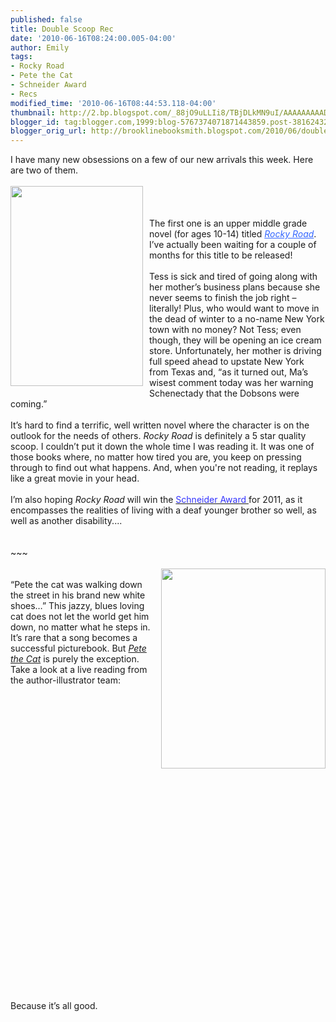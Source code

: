 ```yaml
---
published: false
title: Double Scoop Rec
date: '2010-06-16T08:24:00.005-04:00'
author: Emily
tags:
- Rocky Road
- Pete the Cat
- Schneider Award
- Recs
modified_time: '2010-06-16T08:44:53.118-04:00'
thumbnail: http://2.bp.blogspot.com/_88jO9uLLIi8/TBjDLkMN9uI/AAAAAAAAADg/bCM14djhtHA/s72-c/9780375863448.jpg
blogger_id: tag:blogger.com,1999:blog-5767374071871443859.post-3816243232286204009
blogger_orig_url: http://brooklinebooksmith.blogspot.com/2010/06/double-scoop-rec.html
---
```


I have many new obsessions on a few of our new arrivals this week.  Here are two of them.<br /><br /><a onblur="try {parent.deselectBloggerImageGracefully();} catch(e) {}" href="http://2.bp.blogspot.com/_88jO9uLLIi8/TBjDLkMN9uI/AAAAAAAAADg/bCM14djhtHA/s1600/9780375863448.jpg"><img style="margin: 0pt 10px 10px 0pt; float: left; cursor: pointer; width: 212px; height: 320px;" src="http://2.bp.blogspot.com/_88jO9uLLIi8/TBjDLkMN9uI/AAAAAAAAADg/bCM14djhtHA/s320/9780375863448.jpg" alt="" id="BLOGGER_PHOTO_ID_5483347149784479458" border="0" /></a><br /><br /><br />The first one is an upper middle grade novel (for ages 10-14) titled <a style="color: rgb(51, 102, 255);" href="http://www.brooklinebooksmith-shop.com/book/9780375863448"><span style="font-style: italic;">Rocky Road</span></a>.  I’ve actually been waiting for a couple of months for this title to be released!<br /><br />Tess is sick and tired of going along with her mother’s business plans because she never seems to finish the job right – literally!  Plus, who would want to move in the dead of winter to a no-name New York town with no money?  Not Tess; even though, they will be opening an ice cream store.  Unfortunately, her mother is driving full speed ahead to upstate New York from Texas and, “as it turned out, Ma’s wisest comment today was her warning Schenectady that the Dobsons were coming.”<br /><br />It’s hard to find a terrific, well written novel where the character is on the outlook for the needs of others.  <span style="font-style: italic;">Rocky Road</span> is definitely a 5 star quality scoop.  I couldn’t put it down the whole time I was reading it.  It was one of those books where, no matter how tired you are, you keep on pressing through to find out what happens.  And, when you're not reading, it replays like a great movie in your head.<br /><br />I’m also hoping <span style="font-style: italic;">Rocky Road</span> will win the <a href="http://www.ala.org/ala/awardsgrants/awardsrecords/schneideraward/schneiderfamily.cfm"><span style="color: rgb(51, 51, 255);">Schneider Award</span> </a>for 2011, as it encompasses the realities of living with a deaf younger brother so well, as well as another disability....<br /><br /><br />~~~<br /><br /><a onblur="try {parent.deselectBloggerImageGracefully();} catch(e) {}" href="http://4.bp.blogspot.com/_88jO9uLLIi8/TBjEgJBpgeI/AAAAAAAAADo/w9OxOBGRD9M/s1600/Petecover.jpg"><img style="margin: 0pt 0pt 10px 10px; float: right; cursor: pointer; width: 263px; height: 320px;" src="http://4.bp.blogspot.com/_88jO9uLLIi8/TBjEgJBpgeI/AAAAAAAAADo/w9OxOBGRD9M/s320/Petecover.jpg" alt="" id="BLOGGER_PHOTO_ID_5483348602781270498" border="0" /></a><br />“Pete the cat was walking down the street in his brand new white shoes…”  This jazzy, blues loving cat does not let the world get him down, no matter what he steps in.  It’s rare that a song becomes a successful picturebook.  But<span style="color: rgb(51, 51, 255);"> </span><span style="font-style: italic; color: rgb(51, 51, 255);"><a href="http://www.brooklinebooksmith-shop.com/book/9780061906220">Pete the Cat</a></span><span style="color: rgb(51, 51, 255);"> </span>is purely the exception.  Take a look at a live reading from the author-illustrator team:<br /><br /><object height="344" width="425"><param name="movie" value="http://www.youtube.com/v/nUubMSfIs-U&amp;hl=en_US&amp;fs=1"><param name="allowFullScreen" value="true"><param name="allowscriptaccess" value="always"><embed src="http://www.youtube.com/v/nUubMSfIs-U&amp;hl=en_US&amp;fs=1" allowscriptaccess="never" allowfullscreen="true" wmode="transparent" type="application/x-shockwave-flash" height="344" width="425"></embed></object><br /><br />Because it’s all good.